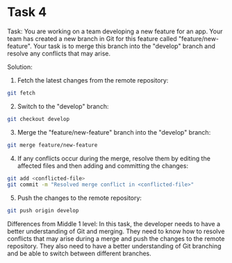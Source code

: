 # Task 4

Task: You are working on a team developing a new feature for an app. Your team
has created a new branch in Git for this feature called "feature/new-feature".
Your task is to merge this branch into the "develop" branch and resolve any
conflicts that may arise.

Solution:

1. Fetch the latest changes from the remote repository:

```bash
git fetch
```

2. Switch to the "develop" branch:

```bash
git checkout develop
```

3. Merge the "feature/new-feature" branch into the "develop" branch:

```bash
git merge feature/new-feature
```

4. If any conflicts occur during the merge, resolve them by editing the affected
   files and then adding and committing the changes:

```bash
git add <conflicted-file>
git commit -m "Resolved merge conflict in <conflicted-file>"
```

5. Push the changes to the remote repository:

```bash
git push origin develop
```

Differences from Middle 1 level: In this task, the developer needs to have a
better understanding of Git and merging. They need to know how to resolve
conflicts that may arise during a merge and push the changes to the remote
repository. They also need to have a better understanding of Git branching and
be able to switch between different branches.
